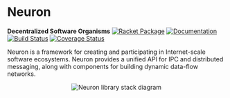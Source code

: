# Neuron

**Decentralized Software Organisms**
[![Racket Package](https://img.shields.io/badge/raco%20pkg-neuron-red.svg)](https://pkgs.racket-lang.org/package/neuron)
[![Documentation](https://img.shields.io/badge/read-docs-blue.svg)](http://docs.racket-lang.org/neuron/)
[![Build Status](https://travis-ci.org/dedbox/racket-neuron.svg?branch=master)](https://travis-ci.org/dedbox/racket-neuron)
[![Coverage Status](https://coveralls.io/repos/github/dedbox/racket-neuron/badge.svg?branch=master)](https://coveralls.io/github/dedbox/racket-neuron?branch=master)

Neuron is a framework for creating and participating in Internet-scale
software ecosystems. Neuron provides a unified API for IPC and distributed
messaging, along with components for building dynamic data-flow networks.

<p align="center">
  <img
    alt="Neuron library stack diagram"
    src="https://raw.githubusercontent.com/dedbox/racket-neuron/master/neuron-doc/scribblings/neuron-library-stack.png">
</p>
